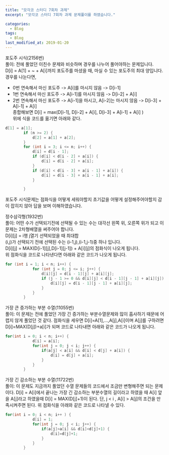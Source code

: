 ```yaml
---
title: "모각코 스터디 7회차 과제"
excerpt: "모각코 스터디 7회차 과제 문제풀이를 하였습니다."

categories:
  - Blog
tags:
  - Blog
last_modified_at: 2019-01-20
---
```

포도주 시식(2156번)  
풀이: 전에 풀었던 이친수 문제와 비슷하며 경우를 나누어 풀어야하는 문제입니다.  
D[i] = A[1] + ~ + A[i]까지 포도주를 마셨을 때, 마실 수 있는 포도주의 최대 양입니다.  
경우를 나눈다면,  
- 0번 연속해서 마신 포도주 -> A[i]를 마시지 않음 -> D[i-1]  
- 1번 연속해서 마신 포도주 -> A[i-1]를 마시지 않음 -> D[i-2] + A[i]  
- 2번 연속해서 마신 포도주 -> A[i-1]을 마시고, A[i-2]는 마시지 않음 -> D[i-3] + A[i-1] + A[i]  
종합해보면 D[i] = max(D[i-1], D[i-2] + A[i], D[i-3] + A[i-1] + A[i] )  
위에 식을 코드를 옮기면 아래와 같다.  
~~~java  
d[1] = a[1];  
		if (n >= 2) {  
			d[2] = a[1] + a[2];  
		}  
		for (int i = 3; i <= n; i++) {  
			d[i] = d[i - 1];  
			if (d[i] < d[i - 2] + a[i]) {  
				d[i] = d[i - 2] + a[i];  
			}  
			if (d[i] < d[i - 3] + a[i - 1] + a[i]) {  
				d[i] = d[i - 3] + a[i - 1] + a[i];  
			}  

		}  
~~~
포도주 시식문제는 점화식을 어떻게 세워야할지 초기값을 어떻게 설정해주어야할지 감이 잡히지 않아 답을 보며 이해하였습니다.  


정수삼각형(1932번)  
풀이: 어떤 수가 선택되기전에 선택될 수 있는 수는 대각선 왼쪽 위, 오른쪽 위가 되고 이 문제는 2차형배열을 써주어야 합니다.  
D[i][j] = i행 j열기 선택되었을 때 최대합  
(i,j)가 선택되기 전에 선택된 수는 (i-1,j),(i-1,j-1)중 하나 입니다.  
D[i][j] = MAX(D[i-1][j],D[i-1][j-1]) + A[i][j]의 점화식이 나오게 됩니다.  
위 점화식을 코드로 나타낸다면 아래와 같은 코드가 나오게 됩니다.  
~~~java  
for (int i = 1; i < n; i++) {
			for (int j = 0; j <= i; j++) {
				d[i][j] = d[i - 1][j] + a[i][j];
				if (j - 1 >= 0 && d[i][j] < d[i - 1][j - 1] + a[i][j]) {
					d[i][j] = d[i - 1][j - 1] + a[i][j];
				}
			}
		}
~~~  



가장 큰 증가하는 부분 수열(11055번)  
풀이: 이 문제는 전에 풀었던 가장 긴 증가하는 부분수열문제와 많이 흡사하기 때문에 어렵지 않게 풀었던 것 같다. 점화식을 세우면 D[i]=A[1],...,A[j],A[i]이며 A[j]를 구하려면 D[i]=MAX(D[j])+a[i]가 되며 코드로 나타내면 아래와 같은 코드가 나오게 됩니다.  
~~~java  
for(int i = 0; i < n; i++) {
			d[i] = a[i];
			for(int j = 0; j < i; j++) {
				if(a[j] < a[i] && d[i] < d[j] + a[i]) {
					d[i] = d[j] + a[i];
				}
			}
		}  
~~~  



가장 긴 감소하는 부분 수열(11722번)  
풀이: 이 문제도 지금까지 풀었던 수열 문제들의 코드에서 조금만 변형해주면 되는 문제이다. D[i] = A[i]에서 끝나는 가장 긴 감소하는 부분수열의 길이라고 하였을 때 A[i] 앞을 A[j]라고 하였을때 D[i] = MAX(D[j]+1)이 된다. 단, j < i , A[i] > A[j]의 조건을 만족시켜주면 된다. 위 점화식을 아래와 같은 코드로 나타낼 수 있다.  
~~~java  
for(int i = 0; i < n; i++ ) {
			d[i] = 1;
			for(int j = 0; j < i; j++) {
				if(a[j]>a[i] && d[i]<d[j]+1) {
					d[i]=d[j]+1;
				}
			}
		}  
~~~  
